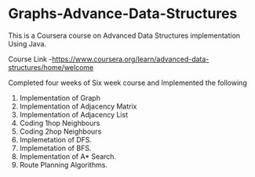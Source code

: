 # Graphs-Advance-Data-Structures
This is a Coursera course on Advanced Data Structures implementation Using Java. 

Course Link -https://www.coursera.org/learn/advanced-data-structures/home/welcome 

Completed four weeks of Six week course and Implemented the following 

1. Implementation of Graph
2. Implementation of Adjacency Matrix
3. Implementation of Adjacency List
4. Coding 1hop Neighbours
5. Coding 2hop Neighbours
6. Implemetation of DFS.
7. Implemetation of BFS.
8. Implementation of A* Search.
9. Route Planning Algorithms.
